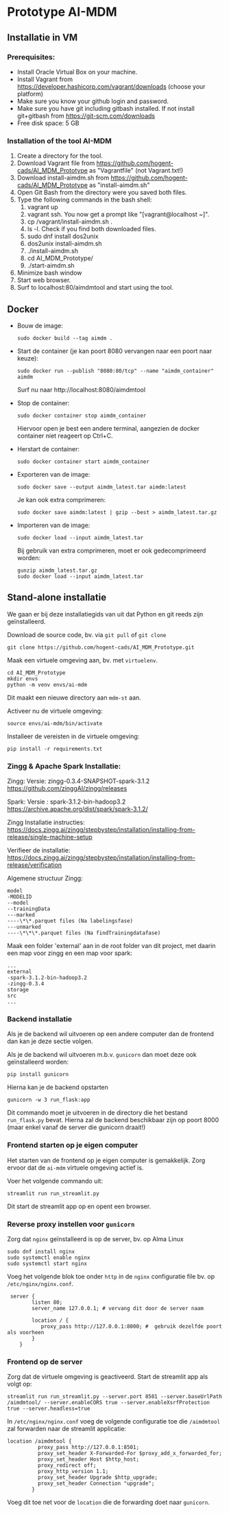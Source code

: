 # Prototype AI-MDM

## Installatie in VM

### Prerequisites:

- Install Oracle Virtual Box on your machine.
- Install Vagrant from https://developer.hashicorp.com/vagrant/downloads (choose your platform)
- Make sure you know your github login and password.
- Make sure you have git including gitbash installed. If not install git+gitbash from https://git-scm.com/downloads
- Free disk space: 5 GB

### Installation of the tool AI-MDM

1. Create a directory for the tool.
1. Download Vagrant file from https://github.com/hogent-cads/AI_MDM_Prototype as "Vagrantfile" (not Vagrant.txt!)
2. Download install-aimdm.sh from https://github.com/hogent-cads/AI_MDM_Prototype as "install-aimdm.sh"
3. Open Git Bash from the directory were you saved both files.
4. Type the following commands in the bash shell:
   1. vagrant up
   2. vagrant ssh. You now get a prompt like "[vagrant@localhost ~]".
   3. cp /vagrant/install-aimdm.sh .
   4. ls -l. Check if you find both downloaded files.
   5. sudo dnf install dos2unix
   6. dos2unix install-aimdm.sh
   7. ./install-aimdm.sh
   8. cd AI_MDM_Prototype/
   9. ./start-aimdm.sh
5.  Minimize bash window
6.  Start web browser.
7.  Surf to localhost:80/aimdmtool and start using the tool.

## Docker

* Bouw de image:

    ```
    sudo docker build --tag aimdm .
    ```

* Start de container (je kan poort 8080 vervangen naar een poort naar keuze):

    ```
    sudo docker run --publish "8080:80/tcp" --name "aimdm_container" aimdm
    ```

    Surf nu naar http://localhost:8080/aimdmtool

* Stop de container:

    ```
    sudo docker container stop aimdm_container
    ```

    Hiervoor open je best een andere terminal, aangezien de docker container niet reageert op Ctrl+C.

* Herstart de container:

    ```
    sudo docker container start aimdm_container
    ```

* Exporteren van de image:

    ```
    sudo docker save --output aimdm_latest.tar aimdm:latest
    ```

    Je kan ook extra comprimeren:

    ```
    sudo docker save aimdm:latest | gzip --best > aimdm_latest.tar.gz
    ```


* Importeren van de image:

    ```
    sudo docker load --input aimdm_latest.tar
    ```

    Bij gebruik van extra comprimeren, moet er ook gedecomprimeerd worden:

    ```
    gunzip aimdm_latest.tar.gz
    sudo docker load --input aimdm_latest.tar
    ```


## Stand-alone installatie

We gaan er bij deze installatiegids van uit dat Python en git reeds zijn geïnstalleerd.

Download de source code, bv. via `git pull` of `git clone`

```
git clone https://github.com/hogent-cads/AI_MDM_Prototype.git
```

Maak een virtuele omgeving aan, bv. met `virtuelenv`.

```
cd AI_MDM_Prototype
mkdir envs
python -m venv envs/ai-mdm
```

Dit maakt een nieuwe directory aan `mdm-st` aan.

Activeer nu de virtuele omgeving:

```
source envs/ai-mdm/bin/activate
```

Installeer de vereisten in de virtuele omgeving:

```
pip install -r requirements.txt
```

### Zingg & Apache Spark Installatie:

Zingg: Versie: zingg-0.3.4-SNAPSHOT-spark-3.1.2
https://github.com/zinggAI/zingg/releases

Spark: Versie : spark-3.1.2-bin-hadoop3.2
https://archive.apache.org/dist/spark/spark-3.1.2/

Zingg Installatie instructies:
https://docs.zingg.ai/zingg/stepbystep/installation/installing-from-release/single-machine-setup

Verifieer de installatie:
https://docs.zingg.ai/zingg/stepbystep/installation/installing-from-release/verification

Algemene structuur Zingg:

```
model
-MODELID
--model
--trainingData
---marked
----\*\*.parquet files (Na labelingsfase)
---unmarked
----\*\*\*.parquet files (Na findTrainingdatafase)

```

Maak een folder 'external' aan in de root folder van dit project, met daarin een map voor zingg en een map voor spark:

```
...
external
-spark-3.1.2-bin-hadoop3.2
-zingg-0.3.4
storage
src
...

```

### Backend installatie

Als je de backend wil uitvoeren op een andere computer dan de
frontend dan kan je deze sectie volgen.

Als je de backend wil uitvoeren m.b.v. `gunicorn` dan
moet deze ook geïnstalleerd worden:

```
pip install gunicorn
```

Hierna kan je de backend opstarten

```
gunicorn -w 3 run_flask:app
```

Dit commando moet je uitvoeren in de directory die het bestand `run_flask.py` bevat.
Hierna zal de backend beschikbaar zijn op poort 8000 (maar enkel
vanaf de server die gunicorn draait!)

### Frontend starten op je eigen computer

Het starten van de frontend op je eigen computer is gemakkelijk.
Zorg ervoor dat de `ai-mdm` virtuele omgeving actief is.

Voer het volgende commando uit:

```
streamlit run run_streamlit.py
```

Dit start de streamlit app op en opent een browser.

### Reverse proxy instellen voor `gunicorn`

Zorg dat `nginx` geïnstalleerd is op de server, bv. op Alma Linux

```
sudo dnf install nginx
sudo systemctl enable nginx
sudo systemctl start nginx
```

Voeg het volgende blok toe onder `http` in de `nginx` configuratie file
bv. op `/etc/nginx/nginx.conf`.

```
 server {
        listen 80;
        server_name 127.0.0.1; # vervang dit door de server naam

        location / {
           proxy_pass http://127.0.0.1:8000; #  gebruik dezelfde poort als voorheen
        }
    }

```

### Frontend op de server

Zorg dat de virtuele omgeving is geactiveerd. Start de streamlit app als volgt op:

```
streamlit run run_streamlit.py --server.port 8501 --server.baseUrlPath /aimdmtool/ --server.enableCORS true --server.enableXsrfProtection true --server.headless=true
```

In `/etc/nginx/nginx.conf` voeg de volgende configuratie toe die `/aimdmtool`
zal forwarden naar de streamlit applicatie:

```
location /aimdmtool {
          proxy_pass http://127.0.0.1:8501;
          proxy_set_header X-Forwarded-For $proxy_add_x_forwarded_for;
          proxy_set_header Host $http_host;
          proxy_redirect off;
          proxy_http_version 1.1;
          proxy_set_header Upgrade $http_upgrade;
          proxy_set_header Connection "upgrade";
        }
```

Voeg dit toe net voor de `location` die de forwarding doet naar `gunicorn`.

